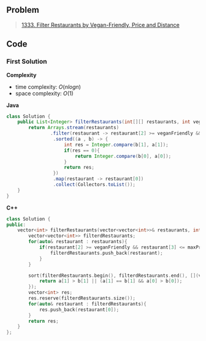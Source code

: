 ## Problem

> [1333. Filter Restaurants by Vegan-Friendly, Price and Distance](https://leetcode.cn/problems/filter-restaurants-by-vegan-friendly-price-and-distance/)

## Code

### First Solution

**Complexity**

- time complexity: $O(nlogn)$
- space complexity: $O(1)$

**Java**

```java
class Solution {
    public List<Integer> filterRestaurants(int[][] restaurants, int veganFriendly, int maxPrice, int maxDistance) {
        return Arrays.stream(restaurants)
                .filter(restaurant -> restaurant[2] >= veganFriendly && restaurant[3] <= maxPrice && restaurant[4] <= maxDistance)
                 .sorted((a , b) -> {
                     int res = Integer.compare(b[1], a[1]);
                     if(res == 0){
                         return Integer.compare(b[0], a[0]);
                     }
                     return res;
                 })
                 .map(restaurant -> restaurant[0])
                 .collect(Collectors.toList());
    }
}
```

**C++**

```c++
class Solution {
public:
    vector<int> filterRestaurants(vector<vector<int>>& restaurants, int veganFriendly, int maxPrice, int maxDistance) {
        vector<vector<int>> filterdRestaurants;
        for(auto& restaurant : restaurants){
            if(restaurant[2] >= veganFriendly && restaurant[3] <= maxPrice && restaurant[4] <= maxDistance){
                filterdRestaurants.push_back(restaurant);
            }
        }

        sort(filterdRestaurants.begin(), filterdRestaurants.end(), [](vector<int>& a, vector<int>& b) -> bool {
            return a[1] > b[1] || (a[1] == b[1] && a[0] > b[0]);
        });
        vector<int> res;
        res.reserve(filterdRestaurants.size());
        for(auto& restaurant : filterdRestaurants){
            res.push_back(restaurant[0]);
        }
        return res;
    }
};
```

